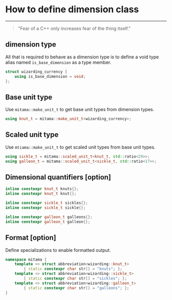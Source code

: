 # How to define dimension class
-------------------------------

>"Fear of a C++ only increases fear of the thing itself."

## dimension type

All that is required to behave as a dimension type is to define a void type alias named `is_base_dimension` as a type member.

```cpp
struct wizarding_currency {
    using is_base_dimension = void;
};
```

## Base unit type

Use `mitama::make_unit_t` to get base unit types from dimension types.

```cpp
using knut_t = mitama::make_unit_t<wizarding_currency>;
```

## Scaled unit type

Use `mtiama::make_unit_t` to get scaled unit types from base unit types. 

```cpp
using sickle_t = mitama::scaled_unit_t<knut_t, std::ratio<29>>;
using galleon_t = mitama::scaled_unit_t<sickle_t, std::ratio<17>>;
```

## Dimensional quantifiers [option]


```cpp
inline constexpr knut_t knuts{};
inline constexpr knut_t knut{};

inline constexpr sickle_t sickles{};
inline constexpr sickle_t sickle{};

inline constexpr galleon_t galleons{};
inline constexpr galleon_t galleon{};
```

## Format [option]

Define specializations to enable formatted output.

```cpp
namespace mitama {
    template <> struct abbreviation<wizarding::knut_t>
        { static constexpr char str[] = "knuts"; };
    template <> struct abbreviation<wizarding::sickle_t>
        { static constexpr char str[] = "sickles"; };
    template <> struct abbreviation<wizarding::galleon_t>
        { static constexpr char str[] = "galleons"; };
}
```
